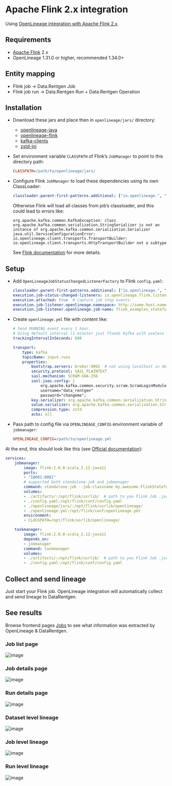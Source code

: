 <a id="overview-setup-flink2"></a>

# Apache Flink 2.x integration

Using [OpenLineage integration with Apache Flink 2.x](https://openlineage.io/docs/integrations/flink/flink2).

## Requirements

* [Apache Flink](https://flink.apache.org/) 2.x
* OpenLineage 1.31.0 or higher, recommended 1.34.0+

## Entity mapping

* Flink job → Data.Rentgen Job
* Flink job run → Data.Rentgen Run + Data.Rentgen Operation

## Installation

* Download these jars and place then in `openlineage/jars/` directory:
  * [openlineage-java](https://mvnrepository.com/artifact/io.openlineage/openlineage-java)
  * [openlineage-flink](https://mvnrepository.com/artifact/io.openlineage/openlineage-flink)
  * [kafka-clients](https://mvnrepository.com/artifact/org.apache.kafka/kafka-clients)
  * [zstd-jni](https://mvnrepository.com/artifact/com.github.luben/zstd-jni)
* Set environment variable `CLASSPATH` of Flink’s `JobManager` to point to this directory path:
  ```ini
  CLASSPATH=/path/to/openlineage/jars/
  ```
* Configure Flink `JobManager` to load these dependencies using its own ClassLoader:
  ```yaml
  classloader.parent-first-patterns.additional: ["io.openlineage.", "org.apache.kafka.","com.github.luben."]
  ```

  Otherwise Flink will load all classes from job’s classloader, and this could lead to errors like:
  ```text
  org.apache.kafka.common.KafkaException: class org.apache.kafka.common.serialization.StringSerializer is not an instance of org.apache.kafka.common.serialization.Serializer
  java.util.ServiceConfigurationError: io.openlineage.client.transports.TransportBuilder: io.openlineage.client.transports.HttpTransportBuilder not a subtype
  ```

  See [Flink documentation](https://nightlies.apache.org/flink/flink-docs-release-2.0/docs/deployment/config/#class-loading) for more details.

## Setup

* Add `OpenLineageJobStatusChangedListenerFactory` to Flink `config.yaml`:
  ```yaml
  classloader.parent-first-patterns.additional: ["io.openlineage.", "org.apache.kafka.","com.github.luben."]
  execution.job-status-changed-listeners: io.openlineage.flink.listener.OpenLineageJobStatusChangedListenerFactory  # capture job event
  execution.attached: true  # capture job stop events
  execution.job-listener.openlineage.namespace: http://some.host.name:18081  # set namespace to match Flink address
  execution.job-listener.openlineage.job-name: flink_examples_stateful  # set job name
  ```
* Create `openlineage.yml` file with content like:
  ```yaml
  # Send RUNNING event every 1 hour.
  # Using default interval (1 minute) just floods Kafka with useless RUNNING events.
  trackingIntervalInSeconds: 600

  transport:
      type: kafka
      topicName: input.runs
      properties:
          bootstrap.servers: broker:9092  # not using localhost in docker
          security.protocol: SASL_PLAINTEXT
          sasl.mechanism: SCRAM-SHA-256
          sasl.jaas.config: |
              org.apache.kafka.common.security.scram.ScramLoginModule required
              username="data_rentgen"
              password="changeme";
          key.serializer: org.apache.kafka.common.serialization.StringSerializer
          value.serializer: org.apache.kafka.common.serialization.StringSerializer
          compression.type: zstd
          acks: all
  ```
* Pass path to config file via `OPENLINEAGE_CONFIG` environment variable of `jobmanager`:
  ```ini
  OPENLINEAGE_CONFIG=/path/to/openlineage.yml
  ```

At the end, this should look like this (see [Official documentation](https://nightlies.apache.org/flink/flink-docs-release-2.0/docs/deployment/resource-providers/standalone/docker/)):

```yaml
services:
    jobmanager:
        image: flink:2.0.0-scala_2.12-java11
        ports:
        - "18081:8081"
        # supported both standalone-job and jobmanager
        command: standalone-job --job-classname my.awesome.FlinkStatefulApplication
        volumes:
        - ./artifacts/:/opt/flink/usrlib/  # path to you Flink Job .jar files, if using standalone-job
        - ./config.yaml:/opt/flink/conf/config.yaml
        - ./openlineage/jars/:/opt/flink/usrlib/openlineage/
        - ./openlineage.yml:/opt/flink/conf/openlineage.yml
        environment:
        - CLASSPATH=/opt/flink/usrlib/openlineage/

    taskmanager:
        image: flink:2.0.0-scala_2.12-java11
        depends_on:
        - jobmanager
        command: taskmanager
        volumes:
        - ./artifacts/:/opt/flink/usrlib/  # path to you Flink Job .jar files, if using standalone-job
        - ./config.yaml:/opt/flink/conf/config.yaml
```

## Collect and send lineage

Just start your Flink job. OpenLineage integration will automatically collect and send lineage to DataRentgen.

## See results

Browse frontend pages [Jobs](http://localhost:3000/jobs) to see what information was extracted by OpenLineage & DataRentgen.

### Job list page

![image](integrations/flink1/job_list.png)

### Job details page

![image](integrations/flink1/job_details.png)

### Run details page

![image](integrations/flink1/run_details.png)

### Dataset level lineage

![image](integrations/flink1/dataset_lineage.png)

### Job level lineage

![image](integrations/flink1/job_lineage.png)

### Run level lineage

![image](integrations/flink1/run_lineage.png)
